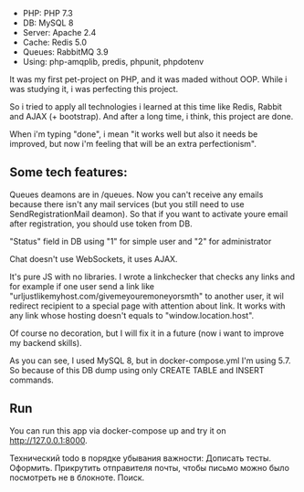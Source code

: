 <ul>
    <li>PHP: PHP 7.3</li>
    <li>DB: MySQL 8</li>
    <li>Server: Apache 2.4</li>
    <li>Cache: Redis 5.0</li>
    <li>Queues: RabbitMQ 3.9</li>
    <li>Using: php-amqplib, predis, phpunit, phpdotenv</li>
</ul>

<p>It was my first pet-project on PHP, and it was maded without OOP. While i was studying it, i was perfecting this project.</p>
<p>So i tried to apply all technologies i learned at this time like Redis, Rabbit and AJAX (+ bootstrap). And after a long time, i think, this project are done.</p>
<p>When i'm typing "done", i mean "it works well but also it needs be improved, but now i'm feeling that will be an extra perfectionism".</p>

<h2>Some tech features:</h2>
<p>Queues deamons are in /queues. Now you can't receive any emails because there isn't any mail services (but you still need to use SendRegistrationMail deamon). So that if you want to activate youre email after registration, you should use token from DB.</p>
<p>"Status" field in DB using "1" for simple user and "2" for administrator</p>
<p>Chat doesn't use WebSockets, it uses AJAX.</p>
<p>It's pure JS with no libraries. I wrote a linkchecker that checks any links and for example if one user send a link like "urljustlikemyhost.com/givemeyouremoneyorsmth" to another user, it wil redirect recipient to a special page with attention about link. It works with any link whose hosting doesn't equals to "window.location.host".</p>
<p>Of course no decoration, but I will fix it in a future (now i want to improve my backend skills).</p>
<p>As you can see, I used MySQL 8, but in docker-compose.yml I'm using 5.7. So because of this DB dump using only CREATE TABLE and INSERT commands.</p>

<h2>Run</h2>
<p>You can run this app via docker-compose up and try it on <a href="http://127.0.0.1:8000">http://127.0.0.1:8000</a>.</p>

Технический todo в порядке убывания важности:
Дописать тесты.
Оформить.
Прикрутить отправителя почты, чтобы письмо можно было посмотреть не в блокноте.
Поиск.